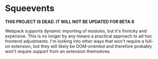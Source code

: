 # Squeevents

**THIS PROJECT IS DEAD. IT WILL NOT BE UPDATED FOR BETA 8**

Webpack supports dynamic importing of modules, but it's finnicky and expensive. This is no longer by any means a practical approach to ad hoc frontend adjustments. I'm looking into other ways that won't require a full-on extension, but they will likely be DOM-oriented and therefore probably won't require support from an extension themselves.
